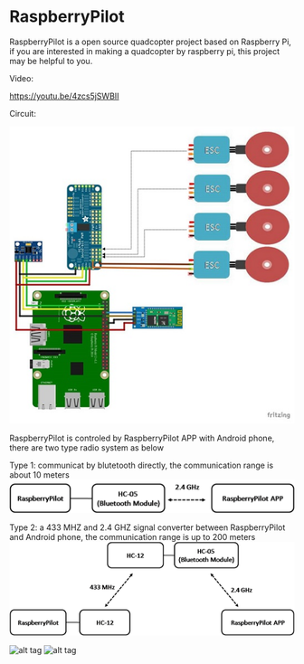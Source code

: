 # RaspberryPilot

RaspberryPilot is a open source quadcopter project based on Raspberry Pi, if you are interested in making a quadcopter by raspberry pi, this project may be helpful to you. 

Video:

https://youtu.be/4zcs5jSWBII

Circuit:

![alt tag](https://github.com/jellyice1986/photo/blob/master/layout.jpg)

RaspberryPilot is controled by RaspberryPilot APP with Android phone, there are two type radio system as below

Type 1: communicat by blutetooth directly, the communication range is about 10 meters 
![alt tag](https://github.com/jellyice1986/photo/blob/master/Radio%20Type%201.png)

Type 2: a 433 MHZ and 2.4 GHZ signal converter between RaspberryPilot and Android phone, the communication range is up to 200 meters 
![alt tag](https://github.com/jellyice1986/photo/blob/master/Radio%20Type%202.png)

![alt tag](https://github.com/jellyice1986/photo/blob/master/Raspberry%20pilot.jpg)
![alt tag](https://github.com/jellyice1986/photo/blob/master/raspberry%20pilot%20B.jpg)